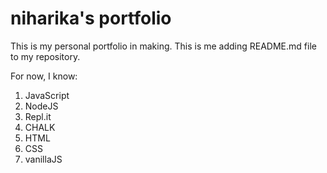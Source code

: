 # niharika's portfolio

This is my personal portfolio in making. This is me adding README.md file to my repository.

For now, I know:

1. JavaScript
1. NodeJS
1. Repl.it
1. CHALK
1. HTML
1. CSS
2. vanillaJS
